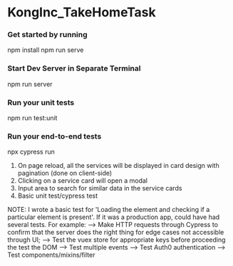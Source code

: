 # KongInc_TakeHomeTask

### Get started by running
npm install
npm run serve

### Start Dev Server in Separate Terminal
npm run server  

### Run your unit tests
npm run test:unit


### Run your end-to-end tests
npx cypress run

1. On page reload, all the services will be displayed in card design with pagination (done on client-side)
2. Clicking on a service card will open a modal
3. Input area to search for similar data in the service cards
4. Basic unit test/cypress test

NOTE:
I wrote a basic test for 'Loading the element and checking if a particular element is present'. If it was a production app, could have had several tests. For example: 
--> Make HTTP requests through Cypress to confirm that the server does the right thing for edge cases not accessible through UI;
--> Test the vuex store for appropriate keys before proceeding the test the DOM
--> Test multiple events 
--> Test Auth0 authentication
--> Test components/mixins/filter
